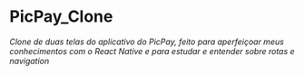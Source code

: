 # PicPay_Clone

*Clone de duas telas do aplicativo do PicPay, feito para aperfeiçoar meus conhecimentos com o React Native e para estudar e entender sobre rotas e navigation*
